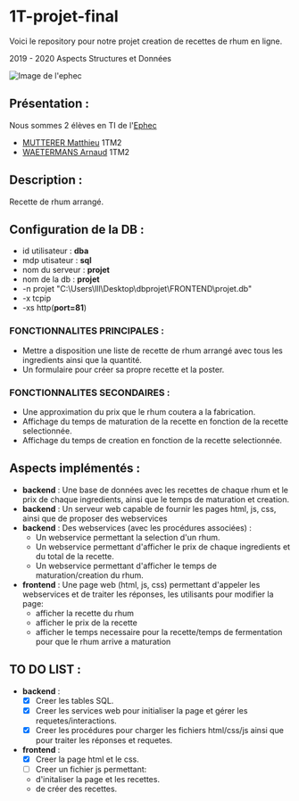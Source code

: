# 1T-projet-final
Voici le repository pour notre projet creation de recettes de rhum en ligne.

2019 - 2020 Aspects Structures et Données

 ![Image de l'ephec](https://i.imgur.com/k1pB47i.png?1)
## Présentation :  
Nous sommes 2 élèves en TI de l'[Ephec](https://www.ephec.be/)
* [MUTTERER Matthieu](https://github.com/Matthieu-mutterer) 1TM2
* [WAETERMANS Arnaud](https://github.com/ArnaudW29) 1TM2
## Description :
Recette de rhum arrangé.
## Configuration de la DB : 
* id utilisateur : **dba**
* mdp utisateur  : **sql**
* nom du serveur : **projet**
* nom de la db   : **projet**
* -n projet "C:\Users\lll\Desktop\dbprojet\FRONTEND\projet.db"
* -x tcpip
* -xs http(**port=81**)
### FONCTIONNALITES PRINCIPALES : 
* Mettre a disposition une liste de recette de rhum arrangé avec tous les ingredients ainsi que la quantité.
* Un formulaire pour créer sa propre recette et la poster.
### FONCTIONNALITES SECONDAIRES : 
* Une approximation du prix que le rhum coutera a la fabrication.
* Affichage du temps de maturation de la recette en fonction de la recette selectionnée.
* Affichage du temps de creation en fonction de la recette selectionnée.
## Aspects implémentés :
* **backend** : Une base de données avec les recettes de chaque rhum et le prix de chaque ingredients, ainsi que le temps de maturation et creation.
* **backend** : Un serveur web capable de fournir les pages html, js, css, ainsi que de proposer des webservices
* **backend** : Des webservices (avec les procédures associées) :
	* Un webservice permettant la selection d'un rhum.
	* Un webservice permettant d'afficher le prix de chaque ingredients et du total de la recette.
	* Un webservice permettant d'afficher le temps de maturation/creation du rhum.
* **frontend** : Une page web (html, js, css) permettant d'appeler les webservices et de traiter les réponses, les utilisants pour modifier la page: 	
	* afficher la recette du rhum
	* afficher le prix de la recette
	* afficher le temps necessaire pour la recette/temps de fermentation pour que le rhum arrive a maturation
## TO DO LIST :
* **backend** : 
     * [x]  Creer les tables SQL.
     * [x] Creer les services web pour initialiser la page et gérer les requetes/interactions.
     * [x] Creer les procédures pour charger les fichiers html/css/js ainsi que pour traiter les réponses et requetes.
* **frontend** : 
     * [x] Creer la page html et le css.
     * [ ] Creer un fichier js permettant:
     - d'initaliser la page et les recettes.
     - de créer des recettes.
